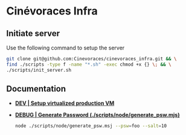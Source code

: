 # Cinévoraces Infra

## Initiate server

Use the following command to setup the server

```bash
git clone git@github.com:Cinevoraces/cinevoraces_infra.git && \
find ./scripts -type f -name "*.sh" -exec chmod +x {} \; && \
./scripts/init_server.sh
```

## Documentation

-   [**DEV | Setup virtualized production VM**](./doc/virtualization.md)
-   [**DEBUG | Generate Password (./scripts/node/generate_psw.mjs)**](./scripts/node/generate_psw.mjs)

    ```sh
    node ./scripts/node/generate_psw.msj --psw=foo --salt=10
    ```
